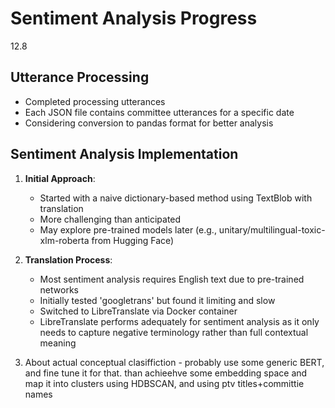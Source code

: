 # Sentiment Analysis Progress
12.8
## Utterance Processing
- Completed processing utterances
- Each JSON file contains committee utterances for a specific date
- Considering conversion to pandas format for better analysis

## Sentiment Analysis Implementation
1. **Initial Approach**:
    - Started with a naive dictionary-based method using TextBlob with translation
    - More challenging than anticipated
    - May explore pre-trained models later (e.g., unitary/multilingual-toxic-xlm-roberta from Hugging Face)

2. **Translation Process**:
    - Most sentiment analysis requires English text due to pre-trained networks
    - Initially tested 'googletrans' but found it limiting and slow
    - Switched to LibreTranslate via Docker container
    - LibreTranslate performs adequately for sentiment analysis as it only needs to capture negative terminology rather than full contextual meaning
3. About actual conceptual clasiffiction - probably use some generic BERT, and fine tune it for that. than achieehve some embedding
    space and map it into clusters using HDBSCAN, and using ptv titles+committie names